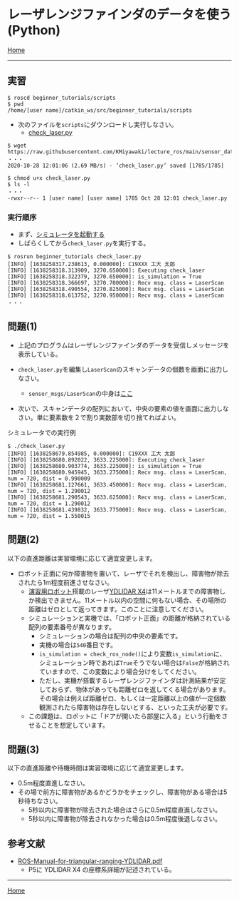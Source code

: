 # レーザレンジファインダのデータを使う (Python)

[Home](./Home.md)

---

## 実習

```shell
$ roscd beginner_tutorials/scripts
$ pwd
/home/[user name]/catkin_ws/src/beginner_tutorials/scripts
```

- 次のファイルを`scripts`にダウンロードし実行しなさい。
  - [check_laser.py](https://raw.githubusercontent.com/KMiyawaki/lecture_ros/main/sensor_data/laser/check_laser.py)

```shell
$ wget https://raw.githubusercontent.com/KMiyawaki/lecture_ros/main/sensor_data/laser/check_laser.py
・・・
2020-10-28 12:01:06 (2.69 MB/s) - ‘check_laser.py’ saved [1785/1785]

$ chmod u+x check_laser.py
$ ls -l
・・・
-rwxr--r-- 1 [user name] [user name] 1785 Oct 28 12:01 check_laser.py
```

### 実行順序

- まず、[シミュレータを起動する](../stage_simulator/stage_simulator_01.md)
- しばらくしてから`check_laser.py`を実行する。

```shell
$ rosrun beginner_tutorials check_laser.py
[INFO] [1638258317.238613, 0.000000]: C19XXX 工大 太郎
[INFO] [1638258318.313909, 3270.650000]: Executing check_laser
[INFO] [1638258318.322379, 3270.650000]: is_simulation = True
[INFO] [1638258318.366697, 3270.700000]: Recv msg. class = LaserScan
[INFO] [1638258318.490554, 3270.825000]: Recv msg. class = LaserScan
[INFO] [1638258318.613752, 3270.950000]: Recv msg. class = LaserScan
・・・
```

## 問題(1)

- 上記のプログラムはレーザレンジファインダのデータを受信しメッセージを表示している。

- `check_laser.py`を編集し`LaserScan`のスキャンデータの個数を画面に出力しなさい。
  - `sensor_msgs/LaserScan`の中身は[ここ](http://docs.ros.org/api/sensor_msgs/html/msg/LaserScan.html)
- 次いで、スキャンデータの配列において、中央の要素の値を画面に出力しなさい。単に要素数を２で割り実数部を切り捨てればよい。

シミュレータでの実行例

```shell
$ ./check_laser.py 
[INFO] [1638258679.854985, 0.000000]: C19XXX 工大 太郎
[INFO] [1638258680.892022, 3633.225000]: Executing check_laser
[INFO] [1638258680.903774, 3633.225000]: is_simulation = True
[INFO] [1638258680.945945, 3633.275000]: Recv msg. class = LaserScan, num = 720, dist = 0.990009
[INFO] [1638258681.127661, 3633.450000]: Recv msg. class = LaserScan, num = 720, dist = 1.290012
[INFO] [1638258681.290543, 3633.625000]: Recv msg. class = LaserScan, num = 720, dist = 1.290012
[INFO] [1638258681.439832, 3633.775000]: Recv msg. class = LaserScan, num = 720, dist = 1.550015
```

## 問題(2)

以下の直進距離は実習環境に応じて適宜変更します。

- ロボット正面に何か障害物を置いて、レーザでそれを検出し、障害物が除去されたら1m程度前進させなさい。
  - [演習用ロボット](https://github.com/KMiyawaki/oit_navigation_minibot_middle_01)搭載のレーザ[YDLIDAR X4](https://www.ydlidar.com/products/view/5.html)は11メートルまでの障害物しか検出できません。11メートル以内の空間に何もない場合、その場所の距離はゼロとして返ってきます。このことに注意してください。
  - シミュレーションと実機では、「ロボット正面」の距離が格納されている配列の要素番号が異なります。
    - シミュレーションの場合は配列の中央の要素です。
    - 実機の場合は`540`番目です。
    - `is_simulation = check_ros_node()`により変数`is_simulation`に、シミュレーション時であれば`True`そうでない場合は`False`が格納されていますので、この変数により場合分けをしてください。
    - ただし、実機が搭載するレーザレンジファインダは計測結果が安定しておらず、物体があっても距離ゼロを返してくる場合があります。その場合は例えば距離ゼロ、もしくは一定距離以上の値が一定個数観測されたら障害物は存在しないとする、といった工夫が必要です。
  - この課題は、ロボットに「ドアが開いたら部屋に入る」という行動をさせることを想定しています。

## 問題(3)

以下の直進距離や待機時間は実習環境に応じて適宜変更します。

- 0.5m程度直進しなさい。
- その場で前方に障害物があるかどうかをチェックし、障害物がある場合は5秒待ちなさい。
  - 5秒以内に障害物が除去された場合はさらに0.5m程度直進しなさい。
  - 5秒以内に障害物が除去されなかった場合は0.5m程度後退しなさい。

## 参考文献

- [ROS-Manual-for-triangular-ranging-YDLIDAR.pdf](https://www.generationrobots.com/media/ROS-Manual-for-triangular-ranging-YDLIDAR.pdf)
  - P5に YDLIDAR X4 の座標系詳細が記述されている。

---

[Home](./Home.md)
